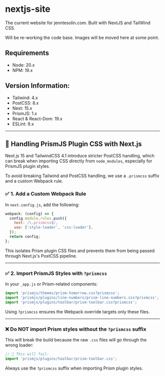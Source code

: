 # nextjs-site
The current website for jenntesolin.com. Built with NextJS and TailWind CSS.

Will be re-working the code base. Images will be moved here at some point.

## Requirements
- Node: 20.x
- NPM: 19.x

## Version Information:
- Tailwind: 4.x
- PostCSS: 8.x
- Next: 15.x
- PrismJS: 1.x
- React & React-Dom: 19.x
- ESLint: 9.x

---

## 📎 Handling PrismJS Plugin CSS with Next.js

Next.js 15 and TailwindCSS 4.1 introduce stricter PostCSS handling, which can break when importing CSS directly from `node_modules`, especially for PrismJS plugin styles.

To avoid breaking Tailwind and PostCSS handling, we use a `.prismcss` suffix and a custom Webpack rule.

### ✅ 1. Add a Custom Webpack Rule

In `next.config.js`, add the following:

```js
webpack: (config) => {
  config.module.rules.push({
    test: /\.prismcss$/,
    use: ['style-loader', 'css-loader'],
  });
  return config;
};
```

This isolates Prism plugin CSS files and prevents them from being passed through Next.js's PostCSS pipeline.

---

### ✅ 2. Import PrismJS Styles with `?prismcss`

In your `_app.js` or Prism-related components:

```js
import 'prismjs/themes/prism-tomorrow.css?prismcss';
import 'prismjs/plugins/line-numbers/prism-line-numbers.css?prismcss';
import 'prismjs/plugins/toolbar/prism-toolbar.css?prismcss';
```

Using `?prismcss` ensures the Webpack override targets only these files.

---

### ❌ Do NOT import Prism styles without the `?prismcss` suffix

This will break the build because the raw `.css` files will go through the wrong loader:

```js
// 🚫 This will fail:
import 'prismjs/plugins/toolbar/prism-toolbar.css';
```

Always use the `?prismcss` suffix when importing Prism plugin styles.
